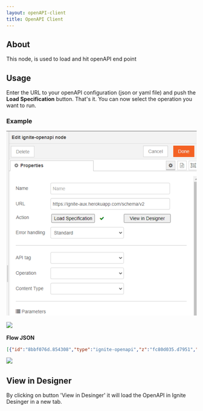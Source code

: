 ```yaml
---
layout: openAPI-client
title: OpenAPI Client
---
```


## About

This node, is used to load and hit openAPI end point


## Usage

Enter the URL to your openAPI configuration (json or yaml file) and push the <b>Load Specification</b> button. That's it. You can now select the operation you want to run.

### Example

![](../assets/openAPI/ignite-open-api-client-example.png)

![](../assets/openAPI/ignite-open-api-client-example-low.png)

<b>Flow JSON</b>
~~~json
[{"id":"8bbf076d.854308","type":"ignite-openapi","z":"fc80d035.d7951","name":"","openApiUrl":"https://ignite-aux.herokuapp.com/schema/v2","api":"pet","operation":"findPetsByStatus","operationData":{"name":"Finds Pets by status"},"errorHandling":"","parameters":{"query status":{"name":"status","in":"query","required":true,"value":"available","isActive":true,"inputType":{}}},"contentType":"application/json","outputs":1,"x":460,"y":880,"wires":[["9b986a29.be9858"]]}]
~~~

![](../assets/openAPI/ignite-open-api-client.gif)

## View in Designer

By clicking on button 'View in Desinger' it will load the OpenAPI in Ignite Desinger in a new tab.